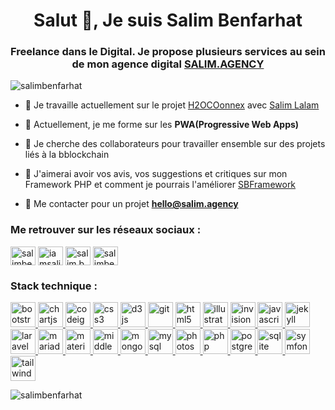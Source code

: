 <h1 align="center">Salut 👋, Je suis Salim Benfarhat</h1>
<h3 align="center">Freelance dans le Digital. Je propose plusieurs services au sein de mon agence digital <a href="https://salim.agency" target="blank">SALIM.AGENCY</a></h3>

<p align="left"> <img src="https://komarev.com/ghpvc/?username=salimbenfarhat&label=Profile%20views&color=0e75b6&style=flat" alt="salimbenfarhat" /> </p>

- 🔭 Je travaille actuellement sur le projet [H2OCOonnex](https://www.h2oconnex.com) avec [Salim Lalam](https://github.com/lilimsa)

- 🌱 Actuellement, je me forme sur les **PWA(Progressive Web Apps)**

- 👯 Je cherche des collaborateurs pour travailler ensemble sur des projets liés à la bblockchain

- 🤝 J'aimerai avoir vos avis, vos suggestions et critiques sur mon Framework PHP et comment je pourrais l'améliorer [SBFramework](https://github.com/salimbenfarhat/SBFramework)

- 💬 Me contacter pour un projet **hello@salim.agency**

<h3 align="left">Me retrouver sur les réseaux sociaux :</h3>
<p align="left">
<a href="https://linkedin.com/in/salimbenfarhat" target="blank"><img align="center" src="https://cdn.jsdelivr.net/npm/simple-icons@3.0.1/icons/linkedin.svg" alt="salimbenfarhat" height="30" width="40" /></a>
<a href="https://fb.com/iamsalimbenfarhat" target="blank"><img align="center" src="https://cdn.jsdelivr.net/npm/simple-icons@3.0.1/icons/facebook.svg" alt="iamsalimbenfarhat" height="30" width="40" /></a>
<a href="https://instagram.com/salim.benfarhat" target="blank"><img align="center" src="https://cdn.jsdelivr.net/npm/simple-icons@3.0.1/icons/instagram.svg" alt="salim.benfarhat" height="30" width="40" /></a>
<a href="https://medium.com/salimbenfarhat" target="blank"><img align="center" src="https://cdn.jsdelivr.net/npm/simple-icons@3.0.1/icons/medium.svg" alt="salimbenfarhat" height="30" width="40" /></a>
</p>

<h3 align="left">Stack technique :</h3>
<p align="left"> <a href="https://getbootstrap.com" target="_blank"> <img src="https://devicons.github.io/devicon/devicon.git/icons/bootstrap/bootstrap-plain.svg" alt="bootstrap" width="40" height="40"/> </a> <a href="https://www.chartjs.org" target="_blank"> <img src="https://www.chartjs.org/media/logo-title.svg" alt="chartjs" width="40" height="40"/> </a> <a href="https://codeigniter.com" target="_blank"> <img src="https://cdn.worldvectorlogo.com/logos/codeigniter.svg" alt="codeigniter" width="40" height="40"/> </a> <a href="https://www.w3schools.com/css/" target="_blank"> <img src="https://devicons.github.io/devicon/devicon.git/icons/css3/css3-original-wordmark.svg" alt="css3" width="40" height="40"/> </a> <a href="https://d3js.org/" target="_blank"> <img src="https://devicons.github.io/devicon/devicon.git/icons/d3js/d3js-original.svg" alt="d3js" width="40" height="40"/> </a> <a href="https://git-scm.com/" target="_blank"> <img src="https://www.vectorlogo.zone/logos/git-scm/git-scm-icon.svg" alt="git" width="40" height="40"/> </a> <a href="https://www.w3.org/html/" target="_blank"> <img src="https://devicons.github.io/devicon/devicon.git/icons/html5/html5-original-wordmark.svg" alt="html5" width="40" height="40"/> </a> <a href="https://www.adobe.com/in/products/illustrator.html" target="_blank"> <img src="https://www.vectorlogo.zone/logos/adobe_illustrator/adobe_illustrator-icon.svg" alt="illustrator" width="40" height="40"/> </a> <a href="https://www.invisionapp.com/" target="_blank"> <img src="https://www.vectorlogo.zone/logos/invisionapp/invisionapp-icon.svg" alt="invision" width="40" height="40"/> </a> <a href="https://developer.mozilla.org/en-US/docs/Web/JavaScript" target="_blank"> <img src="https://devicons.github.io/devicon/devicon.git/icons/javascript/javascript-original.svg" alt="javascript" width="40" height="40"/> </a> <a href="https://jekyllrb.com/" target="_blank"> <img src="https://www.vectorlogo.zone/logos/jekyllrb/jekyllrb-icon.svg" alt="jekyll" width="40" height="40"/> </a> <a href="https://laravel.com/" target="_blank"> <img src="https://devicons.github.io/devicon/devicon.git/icons/laravel/laravel-plain-wordmark.svg" alt="laravel" width="40" height="40"/> </a> <a href="https://mariadb.org/" target="_blank"> <img src="https://www.vectorlogo.zone/logos/mariadb/mariadb-icon.svg" alt="mariadb" width="40" height="40"/> </a> <a href="https://materializecss.com/" target="_blank"> <img src="https://raw.githubusercontent.com/prplx/svg-logos/5585531d45d294869c4eaab4d7cf2e9c167710a9/svg/materialize.svg" alt="materialize" width="40" height="40"/> </a> <a href="https://middlemanapp.com/" target="_blank"> <img src="https://raw.githubusercontent.com/leungwensen/svg-icon/b84b3f3a3da329b7c1d02346865f8e98beb05413/dist/svg/logos/middleman.svg" alt="middleman" width="40" height="40"/> </a> <a href="https://www.mongodb.com/" target="_blank"> <img src="https://devicons.github.io/devicon/devicon.git/icons/mongodb/mongodb-original-wordmark.svg" alt="mongodb" width="40" height="40"/> </a> <a href="https://www.mysql.com/" target="_blank"> <img src="https://devicons.github.io/devicon/devicon.git/icons/mysql/mysql-original-wordmark.svg" alt="mysql" width="40" height="40"/> </a> <a href="https://www.photoshop.com/en" target="_blank"> <img src="https://devicons.github.io/devicon/devicon.git/icons/photoshop/photoshop-plain.svg" alt="photoshop" width="40" height="40"/> </a> <a href="https://www.php.net" target="_blank"> <img src="https://devicons.github.io/devicon/devicon.git/icons/php/php-original.svg" alt="php" width="40" height="40"/> </a> <a href="https://www.postgresql.org" target="_blank"> <img src="https://devicons.github.io/devicon/devicon.git/icons/postgresql/postgresql-original-wordmark.svg" alt="postgresql" width="40" height="40"/> </a> <a href="https://www.sqlite.org/" target="_blank"> <img src="https://www.vectorlogo.zone/logos/sqlite/sqlite-icon.svg" alt="sqlite" width="40" height="40"/> </a> <a href="https://symfony.com" target="_blank"> <img src="https://symfony.com/logos/symfony_black_03.svg" alt="symfony" width="40" height="40"/> </a> <a href="https://tailwindcss.com/" target="_blank"> <img src="https://www.vectorlogo.zone/logos/tailwindcss/tailwindcss-icon.svg" alt="tailwind" width="40" height="40"/> </a> </p>

<p><img align="left" src="https://github-readme-stats.vercel.app/api/top-langs?username=salimbenfarhat&show_icons=true&locale=fr&layout=compact" alt="salimbenfarhat" /></p>

